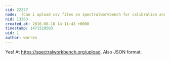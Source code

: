 ```yaml
---
cid: 22257
node: ![Can i upload csv files on spectralworkbench for calibration and other purposes?](../notes/shubham/08-18-2016/question-can-i-upload-csv-files-on-spectralworkbench-for-calibration-and-other-purposes)
nid: 13363
created_at: 2016-08-18 14:11:43 +0000
timestamp: 1471529503
uid: 1
author: warren
---
```


Yes! At https://spectralworkbench.org/upload. Also JSON format. 